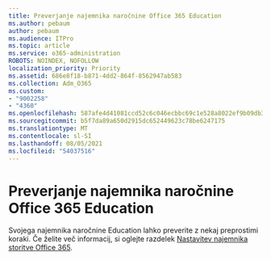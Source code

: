 ```yaml
---
title: Preverjanje najemnika naročnine Office 365 Education
ms.author: pebaum
author: pebaum
ms.audience: ITPro
ms.topic: article
ms.service: o365-administration
ROBOTS: NOINDEX, NOFOLLOW
localization_priority: Priority
ms.assetid: 686e8f18-b871-4dd2-864f-8562947ab583
ms.collection: Adm_O365
ms.custom:
- "9002258"
- "4360"
ms.openlocfilehash: 587afe4d41081ccd52c6c046ecbbc69c1e528a8022ef9b09db396d9b34b2e323
ms.sourcegitcommit: b5f7da89a650d2915dc652449623c78be6247175
ms.translationtype: MT
ms.contentlocale: sl-SI
ms.lasthandoff: 08/05/2021
ms.locfileid: "54037516"
---
```

# <a name="verify-office-365-education-tenant"></a>Preverjanje najemnika naročnine Office 365 Education

Svojega najemnika naročnine Education lahko preverite z nekaj preprostimi koraki. Če želite več informacij, si oglejte razdelek [Nastavitev najemnika storitve Office 365](https://docs.microsoft.com/microsoft-365/education/deploy/create-your-office-365-tenant). 
